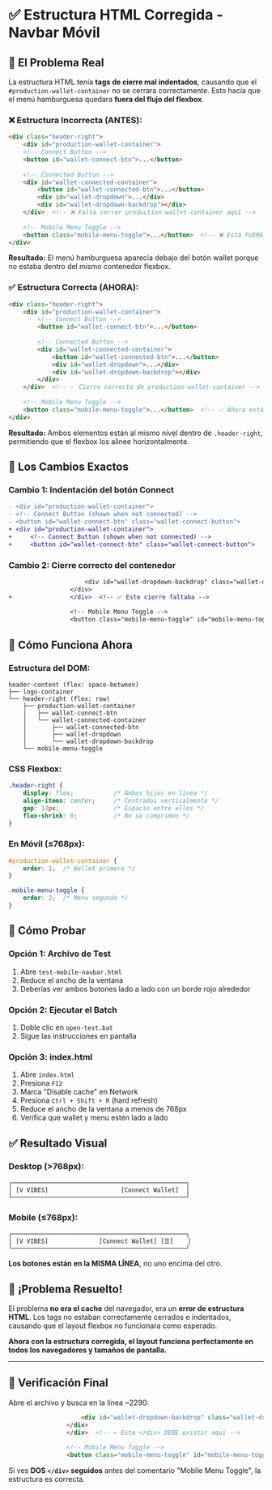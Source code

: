# ✅ Estructura HTML Corregida - Navbar Móvil

## 🐛 El Problema Real

La estructura HTML tenía **tags de cierre mal indentados**, causando que el `#production-wallet-container` no se cerrara correctamente. Esto hacía que el menú hamburguesa quedara **fuera del flujo del flexbox**.

### ❌ Estructura Incorrecta (ANTES):

```html
<div class="header-right">
    <div id="production-wallet-container">
    <!-- Connect Button -->
    <button id="wallet-connect-btn">...</button>
    
    <!-- Connected Button -->
    <div id="wallet-connected-container">
        <button id="wallet-connected-btn">...</button>
        <div id="wallet-dropdown">...</div>
        <div id="wallet-dropdown-backdrop"></div>
    </div>  <!-- ❌ Falta cerrar production-wallet-container aquí -->
    
    <!-- Mobile Menu Toggle -->
    <button class="mobile-menu-toggle">...</button>  <!-- ❌ Está FUERA del contenedor -->
</div>
```

**Resultado:** El menú hamburguesa aparecía debajo del botón wallet porque no estaba dentro del mismo contenedor flexbox.

### ✅ Estructura Correcta (AHORA):

```html
<div class="header-right">
    <div id="production-wallet-container">
        <!-- Connect Button -->
        <button id="wallet-connect-btn">...</button>
        
        <!-- Connected Button -->
        <div id="wallet-connected-container">
            <button id="wallet-connected-btn">...</button>
            <div id="wallet-dropdown">...</div>
            <div id="wallet-dropdown-backdrop"></div>
        </div>
    </div>  <!-- ✅ Cierre correcto de production-wallet-container -->
    
    <!-- Mobile Menu Toggle -->
    <button class="mobile-menu-toggle">...</button>  <!-- ✅ Ahora está al mismo nivel -->
</div>
```

**Resultado:** Ambos elementos están al mismo nivel dentro de `.header-right`, permitiendo que el flexbox los alinee horizontalmente.

## 🎯 Los Cambios Exactos

### Cambio 1: Indentación del botón Connect
```diff
- <div id="production-wallet-container">
- <!-- Connect Button (shown when not connected) -->
- <button id="wallet-connect-btn" class="wallet-connect-button">
+ <div id="production-wallet-container">
+     <!-- Connect Button (shown when not connected) -->
+     <button id="wallet-connect-btn" class="wallet-connect-button">
```

### Cambio 2: Cierre correcto del contenedor
```diff
                     <div id="wallet-dropdown-backdrop" class="wallet-dropdown-backdrop"></div>
                 </div>
+                </div>  <!-- ✅ Este cierre faltaba -->
                 
                 <!-- Mobile Menu Toggle -->
                 <button class="mobile-menu-toggle" id="mobile-menu-toggle">
```

## 📱 Cómo Funciona Ahora

### Estructura del DOM:
```
header-content (flex: space-between)
├── logo-container
└── header-right (flex: row)
    ├── production-wallet-container
    │   ├── wallet-connect-btn
    │   └── wallet-connected-container
    │       ├── wallet-connected-btn
    │       ├── wallet-dropdown
    │       └── wallet-dropdown-backdrop
    └── mobile-menu-toggle
```

### CSS Flexbox:
```css
.header-right {
    display: flex;           /* Ambos hijos en línea */
    align-items: center;     /* Centrados verticalmente */
    gap: 12px;               /* Espacio entre ellos */
    flex-shrink: 0;          /* No se comprimen */
}
```

### En Móvil (≤768px):
```css
#production-wallet-container {
    order: 1;  /* Wallet primero */
}

.mobile-menu-toggle {
    order: 2;  /* Menu segundo */
}
```

## 🧪 Cómo Probar

### Opción 1: Archivo de Test
1. Abre `test-mobile-navbar.html`
2. Reduce el ancho de la ventana
3. Deberías ver ambos botones lado a lado con un borde rojo alrededor

### Opción 2: Ejecutar el Batch
1. Doble clic en `open-test.bat`
2. Sigue las instrucciones en pantalla

### Opción 3: index.html
1. Abre `index.html`
2. Presiona `F12`
3. Marca "Disable cache" en Network
4. Presiona `Ctrl + Shift + R` (hard refresh)
5. Reduce el ancho de la ventana a menos de 768px
6. Verifica que wallet y menu estén lado a lado

## ✅ Resultado Visual

### Desktop (>768px):
```
┌────────────────────────────────────────────────┐
│ [V VIBES]                    [Connect Wallet]  │
└────────────────────────────────────────────────┘
```

### Mobile (≤768px):
```
┌────────────────────────────────────────────────┐
│ [V VIBES]              [Connect Wallet] [☰]    │
└────────────────────────────────────────────────┘
```

**Los botones están en la MISMA LÍNEA**, no uno encima del otro.

## 🎉 ¡Problema Resuelto!

El problema **no era el cache** del navegador, era un **error de estructura HTML**. Los tags no estaban correctamente cerrados e indentados, causando que el layout flexbox no funcionara como esperado.

**Ahora con la estructura corregida, el layout funciona perfectamente en todos los navegadores y tamaños de pantalla.**

---

## 📝 Verificación Final

Abre el archivo y busca en la línea ~2290:

```html
                    <div id="wallet-dropdown-backdrop" class="wallet-dropdown-backdrop"></div>
                </div>
                </div>  <!-- ← Este </div> DEBE existir aquí -->
                
                <!-- Mobile Menu Toggle -->
                <button class="mobile-menu-toggle" id="mobile-menu-toggle">
```

Si ves **DOS `</div>` seguidos** antes del comentario "Mobile Menu Toggle", la estructura es correcta.

